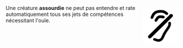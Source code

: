  <div class="warning" style='background-color:var(--bg); border-left: solid var(--title) 4px; border-radius: 4px;'>
<p style='padding:0.7em; margin-left:0.7em; display: inline-block;'>
<img src="../../Illustrations/Conditions/FinalDeafened.png" style="width:20%;  float:right; padding:0.7em">
Une créature <b>assourdie</b> ne peut pas entendre et rate automatiquement tous ses jets de compétences nécessitant l'ouïe.<br>
</p>
</div>
